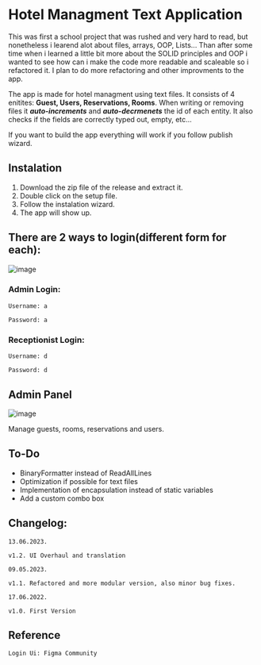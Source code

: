 # Hotel Managment Text Application

This was first a school project that was rushed and very hard to read, but nonetheless i learend alot about files, arrays, OOP, Lists... Than after some time when i learned a little bit more about the SOLID principles and OOP i wanted to see how can i make the code more readable and scaleable so i refactored it. I plan to do more refactoring and other improvments to the app.

The app is made for hotel managment using text files. It consists of 4 enitites: **Guest, Users, Reservations, Rooms**. When writing or removing files it **_auto-increments_** and **_auto-decrmenets_** the id of each entity. It also checks if the fields are correctly typed out, empty, etc... 

If you want to build the app everything will work if you follow publish wizard.

## Instalation

1. Download the zip file of the release and extract it.
2. Double click on the setup file.
3. Follow the instalation wizard.
4. The app will show up.

## There are 2 ways to login(different form for each):
![image](https://github.com/glogovacu/textAplikacija/assets/125755319/ecffc27f-b2d6-4997-9754-c486c8551c45)


### Admin Login:

	Username: a

	Password: a

### Receptionist Login:

	Username: d

	Password: d

## Admin Panel
![image](https://github.com/glogovacu/textAplikacija/assets/125755319/2369ff9f-2d05-4255-a415-4681e7210dea)

Manage guests, rooms, reservations and users.

## To-Do
- BinaryFormatter instead of ReadAllLines
- Optimization if possible for text files
- Implementation of encapsulation instead of static variables
- Add a custom combo box 

## Changelog:
	13.06.2023.
		
	v1.2. UI Overhaul and translation

	09.05.2023.

	v1.1. Refactored and more modular version, also minor bug fixes.

	17.06.2022.

	v1.0. First Version
	
## Reference
	Login Ui: Figma Community

